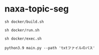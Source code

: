 # naxa-topic-seg

```
sh docker/build.sh

sh docker/run.sh

sh docker/exec.sh
```

```
python3.9 main.py --path 'txtファイルのパス'
```
